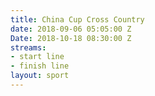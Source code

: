 ```yaml
---
title: China Cup Cross Country
date: 2018-09-06 05:05:00 Z
Date: 2018-10-18 08:30:00 Z
streams:
- start line
- finish line
layout: sport
---
```



